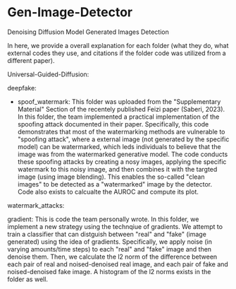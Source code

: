 # Gen-Image-Detector
Denoising Diffusion Model Generated Images Detection

In here, we provide a overall explanation for each folder (what they do, what external codes they use, and citations if the folder code was utilized from a different paper).


Universal-Guided-Diffusion:


deepfake:


* spoof_watermark:
This folder was uploaded from the "Supplementary Material" Section of the recentely published Feizi paper (Saberi, 2023). In this folder, the team implemented a practical implementation of the spoofing attack documented in their paper. Specifically, this code demonstrates that most of the watermarking methods are vulnerable to "spoofing attack", where a external image (not generated by the specific model) can be watermarked, which leds individuals to believe that the image was from the watermarked generative model. The code conducts these spoofing attacks by creating a nosy images, applying the specific watermark to this noisy image, and then combines it with the targted image (using image blending). This enables the so-called "clean images" to be detected as a "watermarked" image by the detector. Code also exists to calcualte the AUROC and compute its plot.



watermark_attacks:




gradient: 
This is code the team personally wrote. In this folder, we implement a new strategy using the technqiue of gradients. We attempt to train a classifier that can distguish between "real" and "fake" (image generated) using the idea of gradients. Specifically, we apply noise (in varying amounts/time steps) to each "real" and "fake" image and then denoise them. Then, we calculate the l2 norm of the difference between each pair of real and noised-denoised real image, and each pair of fake and noised-denoised fake image. A histogram of the l2 norms exists in the folder as well. 
